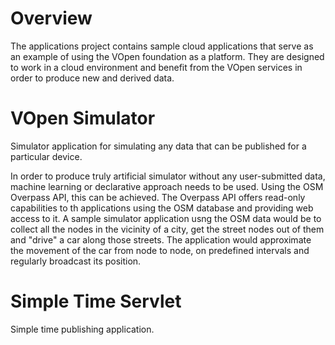 # Overview

The applications project contains sample cloud applications that serve as an 
example of using the VOpen foundation as a platform. They are designed to work 
in a cloud environment and benefit from the VOpen services in order to produce 
new and derived data.

# VOpen Simulator

Simulator application for simulating any data that can be published for a 
particular device.

In order to produce truly artificial simulator without any user-submitted data,
machine learning or declarative approach needs to be used. Using the OSM 
Overpass API, this can be achieved. The Overpass API offers read-only
capabilities to th applications using the OSM database and providing web
access to it. A sample simulator application usng the OSM data would be
to collect all the nodes in the vicinity of a city, get the street nodes out
of them and "drive" a car along those streets. The application would approximate
the movement of the car from node to node, on predefined intervals and 
regularly broadcast its position.

# Simple Time Servlet

Simple time publishing application.
